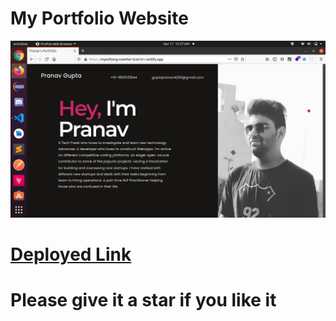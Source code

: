 # My Portfolio Website



![ScreenShot](/SS.png)

# [Deployed Link](https://mystifying-noether-b36761.netlify.app/)

# Please give it a star if you like it
